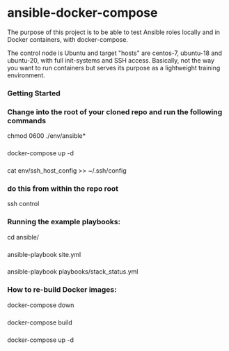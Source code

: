 # ansible-docker-compose

The purpose of this project is to be able to test Ansible roles locally and in Docker containers, with docker-compose.

The control node is Ubuntu and target "hosts" are centos-7, ubuntu-18 and ubuntu-20, with full init-systems and SSH access.  Basically, not the way you want to run containers but serves its purpose as a lightweight training environment.

### Getting Started
### Change into the root of your cloned repo and run the following commands
chmod 0600 ./env/ansible*
###
docker-compose up -d
###
cat env/ssh_host_config >> ~/.ssh/config

### do this from within the repo root
ssh control 

### Running the example playbooks:
cd ansible/
###
ansible-playbook site.yml
###
ansible-playbook playbooks/stack_status.yml


### How to re-build Docker images:
docker-compose down
###
docker-compose build
###
docker-compose up -d
